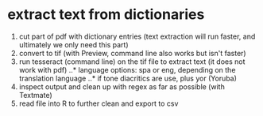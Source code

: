 # extract text from dictionaries

1. cut part of pdf with dictionary entries (text extraction will run faster, and ultimately we only need this part)
2. convert to tif (with Preview, command line also works but isn't faster)
3. run tesseract (command line) on the tif file to extract text (it does not work with pdf)
..* language options: spa or eng, depending on the translation language
..* if tone diacritics are use, plus yor (Yoruba)
4. inspect output and clean up with regex as far as possible (with Textmate)
5. read file into R to further clean and export to csv


